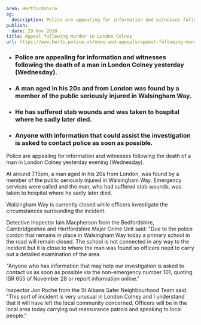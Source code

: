 ```yaml
area: Hertfordshire
og:
  description: Police are appealing for information and witnesses following the death of a man in London Colney yesterday evening (Wednesday).
publish:
  date: 29 Nov 2018
title: Appeal following murder in London Colney
url: https://www.herts.police.uk/news-and-appeals/appeal-following-murder-in-london-colney-2150F
```

* ### Police are appealing for information and witnesses following the death of a man in London Colney yesterday (Wednesday).

 * ### A man aged in his 20s and from London was found by a member of the public seriously injured in Walsingham Way.

 * ### He has suffered stab wounds and was taken to hospital where he sadly later died.

 * ### Anyone with information that could assist the investigation is asked to contact police as soon as possible.

Police are appealing for information and witnesses following the death of a man in London Colney yesterday evening (Wednesday).

At around 7.15pm, a man aged in his 20s from London, was found by a member of the public seriously injured in Walsingham Way. Emergency services were called and the man, who had suffered stab wounds, was taken to hospital where he sadly later died.

Walsingham Way is currently closed while officers investigate the circumstances surrounding the incident.

Detective Inspector Iain Macpherson from the Bedfordshire, Cambridgeshire and Hertfordshire Major Crime Unit said: "Due to the police cordon that remains in place in Walsingham Way today a primary school in the road will remain closed. The school is not connected in any way to the incident but it is close to where the man was found so officers need to carry out a detailed examination of the area.

"Anyone who has information that may help our investigation is asked to contact us as soon as possible via the non-emergency number 101, quoting ISR 655 of November 28 or report information online."

Inspector Jon Roche from the St Albans Safer Neighbourhood Team said: "This sort of incident is very unusual in London Colney and I understand that it will have left the local community concerned. Officers will be in the local area today carrying out reassurance patrols and speaking to local people."
